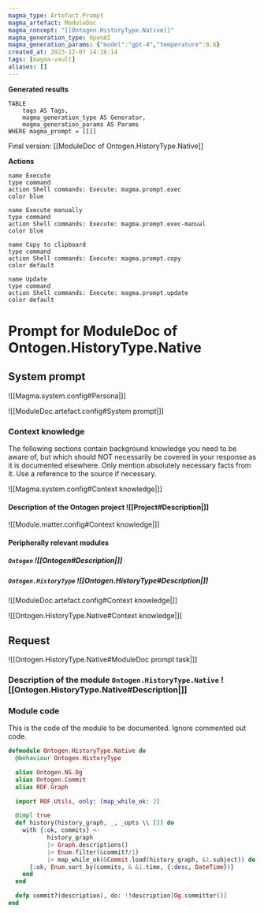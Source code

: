 ```yaml
---
magma_type: Artefact.Prompt
magma_artefact: ModuleDoc
magma_concept: "[[Ontogen.HistoryType.Native]]"
magma_generation_type: OpenAI
magma_generation_params: {"model":"gpt-4","temperature":0.6}
created_at: 2023-12-07 14:16:14
tags: [magma-vault]
aliases: []
---
```


**Generated results**

```dataview
TABLE
	tags AS Tags,
	magma_generation_type AS Generator,
	magma_generation_params AS Params
WHERE magma_prompt = [[]]
```

Final version: [[ModuleDoc of Ontogen.HistoryType.Native]]

**Actions**

```button
name Execute
type command
action Shell commands: Execute: magma.prompt.exec
color blue
```
```button
name Execute manually
type command
action Shell commands: Execute: magma.prompt.exec-manual
color blue
```
```button
name Copy to clipboard
type command
action Shell commands: Execute: magma.prompt.copy
color default
```
```button
name Update
type command
action Shell commands: Execute: magma.prompt.update
color default
```

# Prompt for ModuleDoc of Ontogen.HistoryType.Native

## System prompt

![[Magma.system.config#Persona|]]

![[ModuleDoc.artefact.config#System prompt|]]

### Context knowledge

The following sections contain background knowledge you need to be aware of, but which should NOT necessarily be covered in your response as it is documented elsewhere. Only mention absolutely necessary facts from it. Use a reference to the source if necessary.

![[Magma.system.config#Context knowledge|]]

#### Description of the Ontogen project ![[Project#Description|]]

![[Module.matter.config#Context knowledge|]]

#### Peripherally relevant modules

##### `Ontogen` ![[Ontogen#Description|]]

##### `Ontogen.HistoryType` ![[Ontogen.HistoryType#Description|]]

![[ModuleDoc.artefact.config#Context knowledge|]]

![[Ontogen.HistoryType.Native#Context knowledge|]]


## Request

![[Ontogen.HistoryType.Native#ModuleDoc prompt task|]]

### Description of the module `Ontogen.HistoryType.Native` ![[Ontogen.HistoryType.Native#Description|]]

### Module code

This is the code of the module to be documented. Ignore commented out code.

```elixir
defmodule Ontogen.HistoryType.Native do
  @behaviour Ontogen.HistoryType

  alias Ontogen.NS.Og
  alias Ontogen.Commit
  alias RDF.Graph

  import RDF.Utils, only: [map_while_ok: 2]

  @impl true
  def history(history_graph, _, _opts \\ []) do
    with {:ok, commits} <-
           history_graph
           |> Graph.descriptions()
           |> Enum.filter(&commit?/1)
           |> map_while_ok(&Commit.load(history_graph, &1.subject)) do
      {:ok, Enum.sort_by(commits, & &1.time, {:desc, DateTime})}
    end
  end

  defp commit?(description), do: !!description[Og.committer()]
end

```
